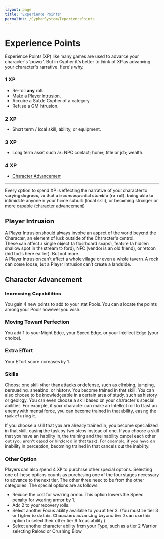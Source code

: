 ```yaml
---
layout: page
title: "Experience Points"
permalink: /CypherSystem/ExperiencePoints
---
```


# Experience Points

Experience Points (XP) like many games are used to advance your character's 'power'. But in Cypher it's better to think of XP as advancing your character's narrative. Here's why:

### 1 XP

- Re-roll **any** roll.
- Make a [Player Intrusion](https://nicolii.github.io/CypherSystem/ExperiencePoints#PlayerIntrusion).
- Acquire a Subtle Cypher of a category.
- Refuse a GM Intrusion.

### 2 XP

- Short term / local skill, ability, or equipment.

### 3 XP

- Long term asset such as: NPC contact; home; title or job; wealth.

### 4 XP

- [Character Advancement](https://nicolii.github.io/CypherSystem/ExperiencePoints#CharacterAdvancement)

---

Every option to spend XP is effecting the narrative of your character to varying degrees, be that a inconsequential stumble (re-roll), 
being able to intimidate anyone in your home suburb (local skill), or becoming stronger or more capable (character advancement)

## Player Intrusion

A Player Intrusion should always involve an aspect of the world beyond the Character, an element of luck outside of the Character's control.  
These can affect a single object (a floorboard snaps), feature (a hidden shallow spot in the stream to ford), NPC (vendor is an old friend), or retcon (hid tools here earlier). But not more.  
A Player Intrusion can’t affect a whole village or even a whole tavern. A rock can come loose, but a Player Intrusion can’t create a landslide.

## Character Advancement

### Increasing Capabilities

You gain 4 new points to add to your stat Pools. You can allocate the points among your Pools however you wish.

### Moving Toward Perfection

You add 1 to your Might Edge, your Speed Edge, or your Intellect Edge (your choice).

### Extra Effort

Your Effort score increases by 1.

### Skills

Choose one skill other than attacks or defense, such as climbing, jumping, persuading, sneaking, or history. You become trained in that skill. You can also choose to be knowledgeable in a certain area of study, such as history or geology. You can even choose a skill based on your character's special abilities. For example, if your character can make an Intellect roll to blast an enemy with mental force, you can become trained in that ability, easing the task of using it.

If you choose a skill that you are already trained in, you become specialized in that skill, easing the task by two steps instead of one. If you choose a skill that you have an inability in, the training and the inability cancel each other out (you aren't eased or hindered in that task). For example, if you have an inability in perception, becoming trained in that cancels out the inability.

### Other Option

Players can also spend 4 XP to purchase other special options. Selecting one of these options counts as purchasing one of the four stages necessary to advance to the next tier. The other three need to be from the other categories. The special options are as follows:

- Reduce the cost for wearing armor. This option lowers the Speed penalty for wearing armor by 1.
- Add 2 to your recovery rolls.
- Select another Focus ability available to you at tier 3. (You must be tier 3 or higher to do this. Characters advancing beyond tier 6 can use this option to select their other tier 6 focus ability.)
- Select another character ability from your Type, such as a tier 2 Warrior selecting Reload or Crushing Blow.

